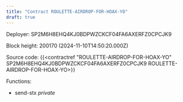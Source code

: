 ```yaml
---
title: "Contract ROULETTE-AIRDROP-FOR-HOAX-YO"
draft: true
---
```

Deployer: SP2M6H8EHQ4KJ0BDPWZCKCF04FA6AXERFZ0CPCJK9


 



Block height: 200170 (2024-11-10T14:50:20.000Z)

Source code: {{<contractref "ROULETTE-AIRDROP-FOR-HOAX-YO" SP2M6H8EHQ4KJ0BDPWZCKCF04FA6AXERFZ0CPCJK9 ROULETTE-AIRDROP-FOR-HOAX-YO>}}

Functions:

* send-stx _private_
